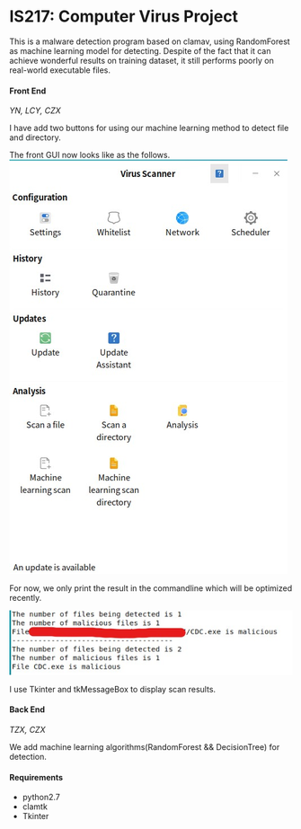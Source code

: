 # IS217: Computer Virus Project
This is a malware detection program based on clamav, using RandomForest as machine learning model for detecting. Despite of the fact that it can achieve wonderful results on training dataset, it still performs poorly on real-world executable files.

#### Front End
*YN, LCY, CZX*

I have add two buttons for using our machine learning method to detect file and directory.

The front GUI now looks like as the follows.
![avatar](./pic/front_gui.jpg)

For now, we only print the result in the commandline which will be optimized recently.

![avatar](./pic/detection_result.jpg)

I use Tkinter and tkMessageBox to display scan results.

#### Back End
*TZX, CZX*

We add machine learning algorithms(RandomForest && DecisionTree) for detection.

#### Requirements
- python2.7
- clamtk
- Tkinter